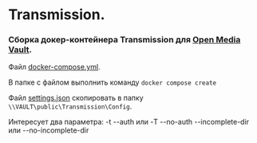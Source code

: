 # Transmission.

### Сборка докер-контейнера Transmission для [Open Media Vault](omv.md).

Файл [docker-compose.yml](transmission/docker-compose.yml).

В папке с файлом выполнить команду `docker compose create`

Файл [settings.json](transmission/settings.json) скопировать в папку `\\VAULT\public\Transmission\Config`.

Интересует два параметра:
-t --auth или -T --no-auth
--incomplete-dir или --no-incomplete-dir
